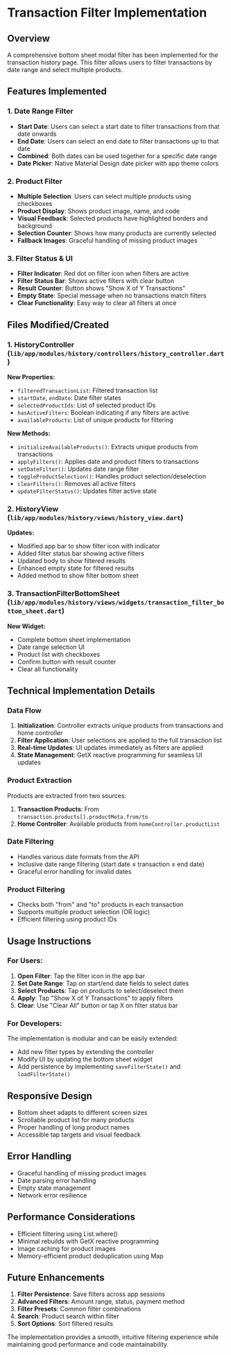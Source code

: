 # Transaction Filter Implementation

## Overview
A comprehensive bottom sheet modal filter has been implemented for the transaction history page. This filter allows users to filter transactions by date range and select multiple products.

## Features Implemented

### 1. Date Range Filter
- **Start Date**: Users can select a start date to filter transactions from that date onwards
- **End Date**: Users can select an end date to filter transactions up to that date
- **Combined**: Both dates can be used together for a specific date range
- **Date Picker**: Native Material Design date picker with app theme colors

### 2. Product Filter
- **Multiple Selection**: Users can select multiple products using checkboxes
- **Product Display**: Shows product image, name, and code
- **Visual Feedback**: Selected products have highlighted borders and background
- **Selection Counter**: Shows how many products are currently selected
- **Fallback Images**: Graceful handling of missing product images

### 3. Filter Status & UI
- **Filter Indicator**: Red dot on filter icon when filters are active
- **Filter Status Bar**: Shows active filters with clear button
- **Result Counter**: Button shows "Show X of Y Transactions"
- **Empty State**: Special message when no transactions match filters
- **Clear Functionality**: Easy way to clear all filters at once

## Files Modified/Created

### 1. HistoryController (`lib/app/modules/history/controllers/history_controller.dart`)
**New Properties:**
- `filteredTransactionList`: Filtered transaction list
- `startDate`, `endDate`: Date filter states
- `selectedProductIds`: List of selected product IDs
- `hasActiveFilters`: Boolean indicating if any filters are active
- `availableProducts`: List of unique products for filtering

**New Methods:**
- `initializeAvailableProducts()`: Extracts unique products from transactions
- `applyFilters()`: Applies date and product filters to transactions
- `setDateFilter()`: Updates date range filter
- `toggleProductSelection()`: Handles product selection/deselection
- `clearFilters()`: Removes all active filters
- `updateFilterStatus()`: Updates filter active state

### 2. HistoryView (`lib/app/modules/history/views/history_view.dart`)
**Updates:**
- Modified app bar to show filter icon with indicator
- Added filter status bar showing active filters
- Updated body to show filtered results
- Enhanced empty state for filtered results
- Added method to show filter bottom sheet

### 3. TransactionFilterBottomSheet (`lib/app/modules/history/views/widgets/transaction_filter_bottom_sheet.dart`)
**New Widget:**
- Complete bottom sheet implementation
- Date range selection UI
- Product list with checkboxes
- Confirm button with result counter
- Clear all functionality

## Technical Implementation Details

### Data Flow
1. **Initialization**: Controller extracts unique products from transactions and home controller
2. **Filter Application**: User selections are applied to the full transaction list
3. **Real-time Updates**: UI updates immediately as filters are applied
4. **State Management**: GetX reactive programming for seamless UI updates

### Product Extraction
Products are extracted from two sources:
1. **Transaction Products**: From `transaction.products[].productMeta.from/to`
2. **Home Controller**: Available products from `homeController.productList`

### Date Filtering
- Handles various date formats from the API
- Inclusive date range filtering (start date ≤ transaction ≤ end date)
- Graceful error handling for invalid dates

### Product Filtering
- Checks both "from" and "to" products in each transaction
- Supports multiple product selection (OR logic)
- Efficient filtering using product IDs

## Usage Instructions

### For Users:
1. **Open Filter**: Tap the filter icon in the app bar
2. **Set Date Range**: Tap on start/end date fields to select dates
3. **Select Products**: Tap on products to select/deselect them
4. **Apply**: Tap "Show X of Y Transactions" to apply filters
5. **Clear**: Use "Clear All" button or tap X on filter status bar

### For Developers:
The implementation is modular and can be easily extended:
- Add new filter types by extending the controller
- Modify UI by updating the bottom sheet widget
- Add persistence by implementing `saveFilterState()` and `loadFilterState()`

## Responsive Design
- Bottom sheet adapts to different screen sizes
- Scrollable product list for many products
- Proper handling of long product names
- Accessible tap targets and visual feedback

## Error Handling
- Graceful handling of missing product images
- Date parsing error handling
- Empty state management
- Network error resilience

## Performance Considerations
- Efficient filtering using List.where()
- Minimal rebuilds with GetX reactive programming
- Image caching for product images
- Memory-efficient product deduplication using Map

## Future Enhancements
1. **Filter Persistence**: Save filters across app sessions
2. **Advanced Filters**: Amount range, status, payment method
3. **Filter Presets**: Common filter combinations
4. **Search**: Product search within filter
5. **Sort Options**: Sort filtered results

The implementation provides a smooth, intuitive filtering experience while maintaining good performance and code maintainability.
